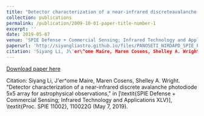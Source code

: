 ```yaml
---
title: "Detector characterization of a near-infrared discreteavalanche photodiode 5x5 array for astrophysical observations"
collection: publications
permalink: /publication/2009-10-01-paper-title-number-1
excerpt: ''
date: 2019-05-07
venue: 'SPIE Defense + Commercial Sensing; Infrared Technology and Applications XLV, Proc. SPIE 11002'
paperurl: 'http://siyangliastro.github.io/files/PANOSETI_NIRDAPD_SPIE_Paper_2019.pdf'
citation: 'Siyang Li, J\'er\^ome Maire, Maren Cosens, Shelley A. Wright. "Detector characterization of a near-infrared discrete avalanche photodiode 5x5 array for astrophysical observations," in [\textit{SPIE Defense + Commercial Sensing; Infrared Technology and Applications XLV}], \textit{Proc. SPIE 11002}, 110022G (May 7, 2019).'
---
```


[Download paper here](http://siyangliastro.github.io/files/PANOSETI_NIRDAPD_SPIE_Paper_2019.pdf)

Citation: Siyang Li, J\'er\^ome Maire, Maren Cosens, Shelley A. Wright. "Detector characterization of a near-infrared discrete avalanche photodiode 5x5 array for astrophysical observations," in [\textit{SPIE Defense + Commercial Sensing; Infrared Technology and Applications XLV}], \textit{Proc. SPIE 11002}, 110022G (May 7, 2019).

